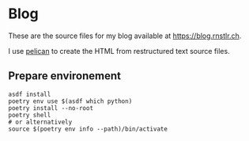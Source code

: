 # Blog

These are the source files for my blog available at https://blog.rnstlr.ch.

I use [pelican](http://docs.getpelican.com/en/stable/) to create the HTML from
restructured text source files.

## Prepare environement

```
asdf install
poetry env use $(asdf which python)
poetry install --no-root
poetry shell
# or alternatively
source $(poetry env info --path)/bin/activate
```
